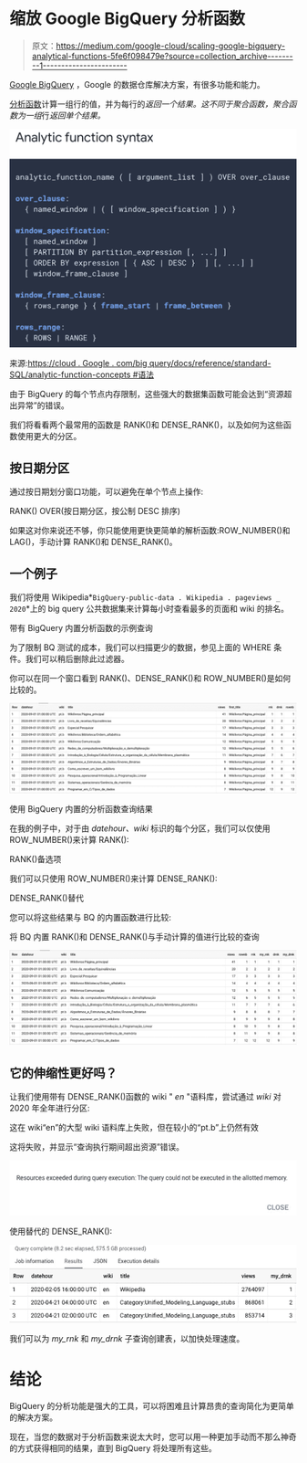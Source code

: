 # 缩放 Google BigQuery 分析函数

> 原文：<https://medium.com/google-cloud/scaling-google-bigquery-analytical-functions-5fe6f098479e?source=collection_archive---------1----------------------->

[Google BigQuery](https://cloud.google.com/bigquery/) ，Google 的数据仓库解决方案，有很多功能和能力。

[分析函数](https://cloud.google.com/bigquery/docs/reference/standard-sql/analytic-function-concepts)计算一组行的值，并为每行的*返回一个结果。这不同于聚合函数，聚合函数为一组*行*返回单个结果。*

![](img/d35f0db9f6f4a5e6891102c976ac7843.png)

来源:[https://cloud . Google . com/big query/docs/reference/standard-SQL/analytic-function-concepts #语法](https://cloud.google.com/bigquery/docs/reference/standard-sql/analytic-function-concepts#syntax)

由于 BigQuery 的每个节点内存限制，这些强大的数据集函数可能会达到“资源超出异常”的错误。

我们将看看两个最常用的函数是 RANK()和 DENSE_RANK()，以及如何为这些函数使用更大的分区。

## **按日期分区**

通过按日期划分窗口功能，可以避免在单个节点上操作:

RANK() OVER(按日期分区，按公制 DESC 排序)

如果这对你来说还不够，你只能使用更快更简单的解析函数:ROW_NUMBER()和 LAG()，手动计算 RANK()和 DENSE_RANK()。

## 一个例子

我们将使用 Wikipedia*` BigQuery-public-data . Wikipedia . pageviews _ 2020 `*上的 big query 公共数据集来计算每小时查看最多的页面和 wiki 的排名。

带有 BigQuery 内置分析函数的示例查询

为了限制 BQ 测试的成本，我们可以扫描更少的数据，参见上面的 WHERE 条件。我们可以稍后删除此过滤器。

你可以在同一个窗口看到 RANK()、DENSE_RANK()和 ROW_NUMBER()是如何比较的。

![](img/0f72d28c1bdcd99513eb3e28019ec95f.png)

使用 BigQuery 内置的分析函数查询结果

在我的例子中，对于由 *datehour、wiki* 标识的每个分区，我们可以仅使用 ROW_NUMBER()来计算 RANK():

RANK()备选项

我们可以只使用 ROW_NUMBER()来计算 DENSE_RANK():

DENSE_RANK()替代

您可以将这些结果与 BQ 的内置函数进行比较:

将 BQ 内置 RANK()和 DENSE_RANK()与手动计算的值进行比较的查询

![](img/11877e811b9f0ec0842d9426af547f3d.png)

## 它的伸缩性更好吗？

让我们使用带有 DENSE_RANK()函数的 wiki " *en* "语料库，尝试通过 *wiki* 对 2020 年全年进行分区:

这在 wiki“en”的大型 wiki 语料库上失败，但在较小的“pt.b”上仍然有效

这将失败，并显示“查询执行期间超出资源”错误。

![](img/3f3715ec413826be23fac5eabf2ea622.png)

使用替代的 DENSE_RANK():

![](img/5773192555785348a7f75212f2ab4b40.png)

我们可以为 *my_rnk* 和 *my_drnk* 子查询创建表，以加快处理速度。

# 结论

BigQuery 的分析功能是强大的工具，可以将困难且计算昂贵的查询简化为更简单的解决方案。

现在，当您的数据对于分析函数来说太大时，您可以用一种更加手动而不那么神奇的方式获得相同的结果，直到 BigQuery 将处理所有这些。